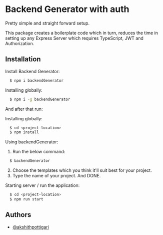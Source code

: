 # Backend Generator with auth


Pretty simple and straight forward setup.

This package creates a boilerplate code which in turn, reduces the time in setting up any Express Server which requires TypeScript, JWT and Authorization.
## Installation

Install Backend Generator:

```bash
  $ npm i backendGenerator
```

Installing globally:
```bash
  $ npm i -g backendGenerator
```

And after that run:

Installing globally:
```bash
  $ cd <project-location>
  $ npm install
```

Using backendGenerator:

1. Run the below command:
```bash
  $ backendGenerator
```

2. Choose the templates which you think it'll suit best for your project.
3. Type the name of your project. And DONE.



Starting server / run the application:
```bash
  $ cd <project-location>
  $ npm run start
```
    
## Authors

- [@akshithpottigari](https://www.github.com/akshithpottigari)

